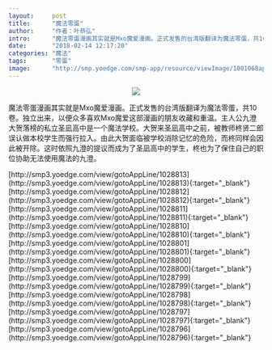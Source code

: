 ```yaml
---
layout:     post
title:      "魔法零蛋"
author:     "作者：叶恭弘"
intro:      "魔法零蛋漫画其实就是Mxo魔爱漫画。正式发售的台湾版翻译为魔法零蛋，共10卷。独立出来，以便众多喜欢Mxo魔爱这部漫画的朋友收藏和重温。主人公九澄大贺落榜的私立圣凪高中是一个魔法学校。大贺来圣凪高中之前，被教师柊贤二郎误认做本校学生而强行拉入。由此大贺面临被学校消除记忆的危险，而柊同样会因此被开除。这时依照九澄的提议而成为了圣凪高中的学生，柊也为了保住自己的职位协助无法使用魔法的九澄。"
date:       "2018-02-14 12:17:20"
categories: "魔法"
tags:       "零蛋"
image:      "http://smp.yoedge.com/smp-app/resource/viewImage/1001068appline.png"
---
```

<div style="text-align: center">
<p><img src="http://smp.yoedge.com/smp-app/resource/viewImage/1001068appline.png"/></p>
</div>
<p class="post-meta">
<span>魔法零蛋漫画其实就是Mxo魔爱漫画。正式发售的台湾版翻译为魔法零蛋，共10卷。独立出来，以便众多喜欢Mxo魔爱这部漫画的朋友收藏和重温。主人公九澄大贺落榜的私立圣凪高中是一个魔法学校。大贺来圣凪高中之前，被教师柊贤二郎误认做本校学生而强行拉入。由此大贺面临被学校消除记忆的危险，而柊同样会因此被开除。这时依照九澄的提议而成为了圣凪高中的学生，柊也为了保住自己的职位协助无法使用魔法的九澄。</span>
</p>
[http://smp3.yoedge.com/view/gotoAppLine/1028813](http://smp3.yoedge.com/view/gotoAppLine/1028813){:target="_blank"}
[http://smp3.yoedge.com/view/gotoAppLine/1028812](http://smp3.yoedge.com/view/gotoAppLine/1028812){:target="_blank"}
[http://smp3.yoedge.com/view/gotoAppLine/1028811](http://smp3.yoedge.com/view/gotoAppLine/1028811){:target="_blank"}
[http://smp3.yoedge.com/view/gotoAppLine/1028810](http://smp3.yoedge.com/view/gotoAppLine/1028810){:target="_blank"}
[http://smp3.yoedge.com/view/gotoAppLine/1028801](http://smp3.yoedge.com/view/gotoAppLine/1028801){:target="_blank"}
[http://smp3.yoedge.com/view/gotoAppLine/1028800](http://smp3.yoedge.com/view/gotoAppLine/1028800){:target="_blank"}
[http://smp3.yoedge.com/view/gotoAppLine/1028799](http://smp3.yoedge.com/view/gotoAppLine/1028799){:target="_blank"}
[http://smp3.yoedge.com/view/gotoAppLine/1028798](http://smp3.yoedge.com/view/gotoAppLine/1028798){:target="_blank"}
[http://smp3.yoedge.com/view/gotoAppLine/1028797](http://smp3.yoedge.com/view/gotoAppLine/1028797){:target="_blank"}
[http://smp3.yoedge.com/view/gotoAppLine/1028796](http://smp3.yoedge.com/view/gotoAppLine/1028796){:target="_blank"}


